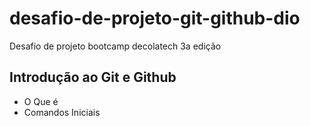 # desafio-de-projeto-git-github-dio
Desafio de projeto bootcamp decolatech 3a edição

## Introdução ao Git e Github

- O Que é
- Comandos Iniciais
